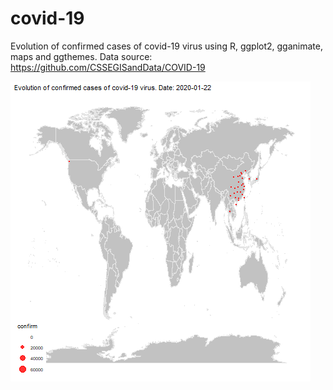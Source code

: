 # covid-19
Evolution of confirmed cases of covid-19 virus using R, ggplot2, gganimate, maps and ggthemes.
Data source: https://github.com/CSSEGISandData/COVID-19

![](codvid_gift.gif)
